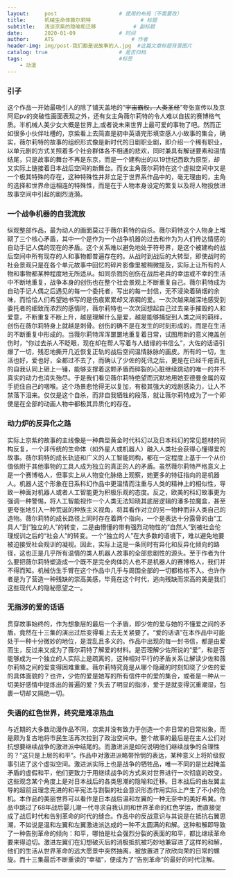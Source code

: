 ```yaml
---
layout:     post   				    # 使用的布局（不需要改）
title:      机械生命体薇尔莉特			     # 标题 
subtitle:   浅谈京紫的隐喻和迁移            # 副标题
date:       2020-01-09 			    # 时间
author:     ATS 						# 作者
header-img: img/post-我们都是说故事的人.jpg 	#这篇文章标题背景图片
catalog: true 						# 是否归档
tags:								#标签
    - 动漫
---
```


### 引子

  这个作品一开始最吸引人的除了铺天盖地的“~~宇宙霸权，人类圣经~~”夸张宣传以及京阿尼pv的突破性画面表现之外，还有女主角薇尔莉特的令人难以自拔的赛博格气质。半机械人美少女大概是世界上,或者说未来世界上最可爱的事物了吧。然而正如很多小伙伴吐槽的，京紫看上去简直是初中英语完形填空感人小故事的集合，确实，薇尔莉特的故事的组织形式像是新时代的日剧职业剧，即介绍一个稀有职业，以单元剧的方式关照着多个社会群体各不相通的悲欢，同时兼具有解谜要素和温情结尾，只是故事的舞台不再是东京，而是一个建构出的以19世纪西欧为原型，却又实际上链接着日本战后空间的新舞台。而女主角薇尔莉特在这个虚拟空间中又是一个极其特殊的存在，这种特殊性并非立足于世界系作品中的，毫无理由的，主角的选择和世界命运相连的特殊性，而是在于人物本身设定的繁复以及将人物投放进故事空间中引起的剧烈涟漪。



### 一个战争机器的自我流放

  纵观整部作品，最为动人的画面莫过于薇尔莉特的自杀。薇尔莉特这个人物身上堆砌了三个核心矛盾，其中一个是作为一个战争机器的过去和作为为人们传达情感的自动手记人偶的现在的矛盾。这个关系难以避免地处于符号界，是这个被建构的战后空间中所有现存的人和事物都普遍存在的。从战时到战后的大转型，即使战时的社会景观只是在各个单元故事中回忆的碎片影像里被稍微提及，实际上让所有的人物和事物都某种程度地无所适从。如同杀戮的创伤在战后老兵的幸运或不幸的生活中不断地重复，战争本身的创伤也在整个社会景观上不断重复自己。薇尔莉特成为自动手记人偶之后遇见的每一个委托者，写出的每一封信，无不浸染着硝烟的余味，而恰恰人们希望她书写的是伤痕累累却又浓稠的爱。一次次越来越深地感受到委托者的细致而浓烈的感情时，薇尔莉特也一次次回想起自己过去亲手摧毁的人和爱意，不断重复不断上升，越是理解什么是爱，越是能够捕捉到人类之间的羁绊，创伤在薇尔莉特身上就越是刺骨。创伤的确不是在发生的时刻形成的，而是在生活的不断重复中形成的。当薇尔莉特浑浑噩噩地重复着日常，试图用新的意义掩盖创伤时，“你过去杀人不眨眼，现在却在帮人写着与人结缘的书信么”，大佐的话语引爆了一切，残忍地撕开几近恢复正轨的战后空间温情脉脉的画皮。所有的一切，生活也好，爱也好，全都过不去了，而确认了少佐的死讯之后，更是在已经千疮百孔的自我认同上砸上一锤，能够支撑着这颗矛盾而碎裂的心脏继续跳动的唯一的并不真实的动力也消失殆尽。于是我们看见薇尔莉特绝望而沉默地用她亚德曼金属的双手扼住自己的咽喉。这个场景悲怆得无以复加，有极其强大的戏剧感染力，让人不禁落下泪来。仅仅是这个自杀，而非自我牺牲的段落，就让薇尔莉特成为了一个即使是在全部的动画人物中都极其异质化的存在。

### 动力炉的反异化之路

  实际上京紫的故事的主线像是一种典型黄金时代科幻以及日本科幻的常见题材的同构反复，一个非传统的生命体（如外星人或机器人）融入人类社会获得心懂得爱的故事。薇尔莉特的成长轨迹和广义的人工智能同构，都在一定程度上基于一个从价值依附于其他事物的工具人成为独立的真正的人的矛盾。虽然薇尔莉特严格意义上是一个赛博格人，但事实上从人物变化脉络上观察，她更多的特征指向的是机器人。机器人这个形象在日系科幻作品中更温情而注重与人类的精神上的相似性，导致一种面对机器人或者人工智能更为积极乐观的态度。反之，欧美的科幻故事更为强调一种警惕，将人工智能视作一个人类无法知晓其底层逻辑的潘多拉魔盒，甚至更夸张地引入一种荒诞的种族主义视角，将其看作对立的另一物种而非人类自己的造物。薇尔莉特的成长路径上同时存在着两个指向，一个是表达十分露骨的由“工具人”到“独立的人”的转变，二是由懵懂的带有强烈动物性的“自然人”到被社会伦理规训之后的“社会人”的转变。一个“独立的人”在大多数的语境下，难以避免地要被迫接受社会规训的凝视。因此，实际上这是一条同时有异化和反异化倾向的路径，这也正是几乎所有温情的类人机器人故事的全部悲剧性的源头。至于作者为什么要把薇尔莉特塑造成一个既不是完全肉体的人也不是机器人的赛博格人，我们并不得而知。机械仿生手臂在这个作品中几乎与周围全部的一切都格格不入。也许作者是为了营造一种残缺的崇高美感，毕竟在这个时代，逃向残缺而崇高的美是我们这些现代人的隐秘愿望之一。

### 无指涉的爱的话语

  贯穿故事始终的，作为想象层的最后一个矛盾，即少佐的爱与她的不懂爱之间的矛盾，竟然在十三集的演出过后变得看上去无关紧要了。“爱的话语”在本作品中可能处于一种十分微妙的地位，是混乱且多义的。作品中出现的每一封书信，都是由爱而生，反过来又成为了薇尔莉特了解爱的材料。是否理解少佐所说的“爱”，和是否能够成为一个独立的人实际上是疏离的，这种相对平行的矛盾关系让解读少佐和薇尔莉特之间的爱变得困难重重。薇尔莉特究竟是从哪个隐藏的时刻知晓了少佐的爱的具体面貌的？也许，少佐的爱是她写的所有信件中的爱的集合，或者是一种从一切美好感情中提炼出的普遍的爱？失去了明显的指涉，爱于是就变得沉重潮湿，包裹一切却又隔绝一切。

### 失语的红色世界，终究是难凉热血

  与近期的大多数动漫作品不同，京紫并没有致力于创造一个非日常的日常拟象，而是颇为复古地将市民生活再次拉到了政治空间中。整个故事的最后是在主人公们对抗想要继续战争的激进派中结尾的。而激进派是如何说明他们继续战争的合理性的？“这只是上层的和平”。作品中对激进派略带怜悯的表达，某种意义上将阶级叙事引进了这个虚拟空间。激进派实际上也是战争的牺牲品，唯一不同的是比起掩盖矛盾的虚假和平，他们更致力于用继续战争的方式来对世界进行一次彻底的改变。这些观念某个角度上是对日本战后的各类思潮的隐喻和迁移。日本战后的由左翼主导的超前且理念先进的和平宪法与割裂的社会意识形态作用实际上产生了不小的危机。本作品的美丽世界可以看作是日本战后温和左翼的一种无奈中的美好希冀。作品中跳过了68年战后婴儿潮一代寻求自我认同和世界革命的红色学运，而直接促成了战后时代和告别革命的时代的缝合。作品中的反战意识与其说是在抵抗右翼思潮，不如说是温和左翼和左翼激进派达成的一种不太圆满的和解。这种和解即导致了一种告别革命的倾向：和平，哪怕是社会强烈分裂的表面的和平，都比继续革命要来得迫切。激进左翼们在幻想破灭后的消极抵抗被巧妙地兼容进了这样的和解，他们的生活从世界革命的远大愿景中突然抽离，被放置进了欣欣向荣的日常的螺旋。而十三集最后不断重读的“幸福”，便成为了“告别革命”的最好的时代注解。


---

>
